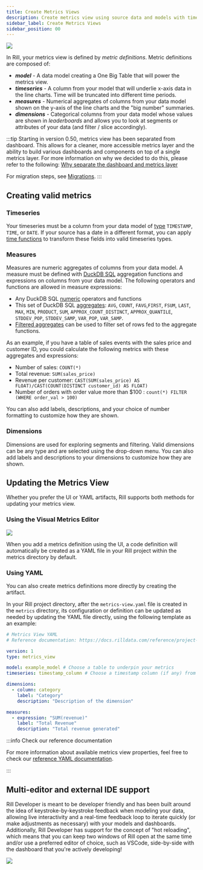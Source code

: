 ```yaml
---
title: Create Metrics Views
description: Create metrics view using source data and models with time, dimensions, and measures
sidebar_label: Create Metrics Views
sidebar_position: 00
---
```


<img src = '/img/build/metrics-view/visual-metrics-editor.gif' class='rounded-gif' />
<br />

In Rill, your metrics view is defined by _metric definitions_. Metric definitions are composed of:
* _**model**_ - A data model creating a One Big Table that will power the metrics view.
* _**timeseries**_ - A column from your model that will underlie x-axis data in the line charts. Time will be truncated into different time periods.
* _**measures**_ - Numerical aggregates of columns from your data model shown on the y-axis of the line charts and the "big number" summaries.
* _**dimensions**_ - Categorical columns from your data model whose values are shown in _leaderboards_ and allows you to look at segments or attributes of your data (and filter / slice accordingly).


:::tip
Starting in version 0.50, metrics view has been separated from dashboard. This allows for a cleaner, more accessible metrics layer and the ability to build various dashboards and components on top of a single metrics layer. For more information on why we decided to do this, please refer to the following: [Why separate the dashboard and metrics layer](/concepts/metrics-layer)

For migration steps, see [Migrations](/other/v50-dashboard-changes#how-to-migrate-your-current-dashboards).
:::

## Creating valid metrics

### Timeseries

Your timeseries must be a column from your data model of [type](https://duckdb.org/docs/sql/data_types/timestamp) `TIMESTAMP`, `TIME`, or `DATE`. If your source has a date in a different format, you can apply [time functions](https://duckdb.org/docs/sql/functions/timestamp) to transform these fields into valid timeseries types.

### Measures

Measures are numeric aggregates of columns from your data model. A measure must be defined with [DuckDB SQL](https://duckdb.org/docs/sql/introduction.html) aggregation functions and expressions on columns from your data model. The following operators and functions are allowed in measure expressions:

* Any DuckDB SQL [numeric](https://duckdb.org/docs/sql/functions/numeric) operators and functions
* This set of DuckDB SQL [aggregates](https://duckdb.org/docs/sql/aggregates): `AVG`, `COUNT`, `FAVG`,`FIRST`, `FSUM`, `LAST`, `MAX`, `MIN`, `PRODUCT`, `SUM`, `APPROX_COUNT_DISTINCT`, `APPROX_QUANTILE`, `STDDEV_POP`, `STDDEV_SAMP`, `VAR_POP`, `VAR_SAMP`.
* [Filtered aggregates](https://duckdb.org/docs/sql/query_syntax/filter.html) can be used to filter set of rows fed to the aggregate functions.

As an example, if you have a table of sales events with the sales price and customer ID, you could calculate the following metrics with these aggregates and expressions:
* Number of sales: `COUNT(*)`
* Total revenue: `SUM(sales_price)` 
* Revenue per customer: `CAST(SUM(sales_price) AS FLOAT)/CAST(COUNT(DISTINCT customer_id) AS FLOAT)`
* Number of orders with order value more than $100 : `count(*) FILTER (WHERE order_val > 100)`

You can also add labels, descriptions, and your choice of number formatting to customize how they are shown.


### Dimensions

Dimensions are used for exploring segments and filtering. Valid dimensions can be any type and are selected using the drop-down menu. You can also add labels and descriptions to your dimensions to customize how they are shown.


## Updating the Metrics View

Whether you prefer the UI or YAML artifacts, Rill supports both methods for updating your metrics view.

### Using the Visual Metrics Editor

<img src = '/img/build/metrics-view/visual-metrics-editor.png' class='rounded-gif' />
<br />

When you add a metrics definition using the UI, a code definition will automatically be created as a YAML file in your Rill project within the metrics directory by default. 

### Using YAML
You can also create metrics definitions more directly by creating the artifact.

In your Rill project directory, after the `metrics-view.yaml` file is created in the `metrics` directory, its configuration or definition can be updated as needed by updating the YAML file directly, using the following template as an example:

```yaml
# Metrics View YAML
# Reference documentation: https://docs.rilldata.com/reference/project-files/metrics_views

version: 1
type: metrics_view

model: example_model # Choose a table to underpin your metrics
timeseries: timestamp_column # Choose a timestamp column (if any) from your table

dimensions:
  - column: category
    label: "Category"
    description: "Description of the dimension"

measures:
  - expression: "SUM(revenue)"
    label: "Total Revenue"
    description: "Total revenue generated"

```
:::info Check our reference documentation

For more information about available metrics view properties, feel free to check our [reference YAML documentation](/reference/project-files/metrics-views).

:::


## Multi-editor and external IDE support

Rill Developer is meant to be developer friendly and has been built around the idea of keystroke-by-keystroke feedback when modeling your data, allowing live interactivity and a real-time feedback loop to iterate quickly (or make adjustments as necessary) with your models and dashboards. Additionally, Rill Developer has support for the concept of "hot reloading", which means that you can keep two windows of Rill open at the same time and/or use a preferred editor of choice, such as VSCode, side-by-side with the dashboard that you're actively developing!

<img src = 'https://cdn.rilldata.com/docs/release-notes/36_hot_reload.gif' class='rounded-gif' />
<br />